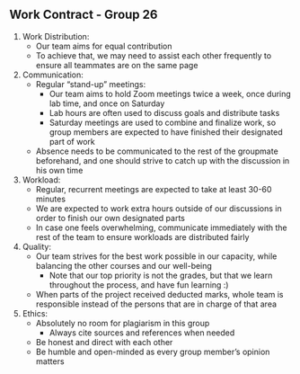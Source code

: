 ## Work Contract - Group 26

1. Work Distribution:
   - Our team aims for equal contribution
   - To achieve that, we may need to assist each other frequently to ensure all teammates are on the same page
2. Communication:
   - Regular “stand-up” meetings:
     - Our team aims to hold Zoom meetings twice a week, once during lab time, and once on Saturday 
     - Lab hours are often used to discuss goals and distribute tasks
     - Saturday meetings are used to combine and finalize work, so group members are expected to have finished their designated part of work
   - Absence needs to be communicated to the rest of the groupmate beforehand, and one should strive to catch up with the discussion in his own time
3. Workload:
   - Regular, recurrent meetings are expected to take at least 30-60 minutes 
   - We are expected to work extra hours outside of our discussions in order to finish our own designated parts
   - In case one feels overwhelming, communicate immediately with the rest of the team to ensure workloads are distributed fairly
4. Quality:
   - Our team strives for the best work possible in our capacity, while balancing the other courses and our well-being
     - Note that our top priority is not the grades, but that we learn throughout the process, and have fun learning :) 
   - When parts of the project received deducted marks, whole team is responsible instead of the persons that are in charge of that area
5. Ethics:
   - Absolutely no room for plagiarism in this group
     - Always cite sources and references when needed
   - Be honest and direct with each other
   - Be humble and open-minded as every group member’s opinion matters
